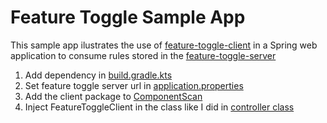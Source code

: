 # Feature Toggle Sample App

This sample app ilustrates the use of [feature-toggle-client](https://github.com/johnowl/owl-toggle-client) in a Spring web application to consume rules stored in the [feature-toggle-server](https://github.com/johnowl/owl-toggle-server)


1. Add dependency in [build.gradle.kts](build.gradle.kts)
2. Set feature toggle server url in [application.properties](src/main/resources/application.properties)
3. Add the client package to [ComponentScan](src/main/kotlin/com/johnowl/toggle/sampleapp/SampleAppApplication.kt)
4. Inject FeatureToggleClient in the class like I did in [controller class](src/main/kotlin/com/johnowl/toggle/sampleapp/AppController.kt)
